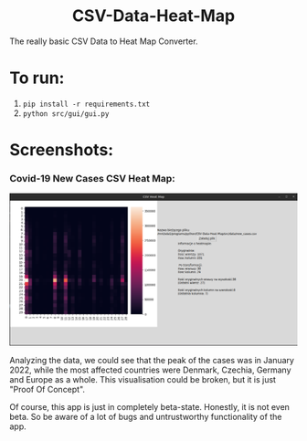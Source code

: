 <h1 align='center'>
    CSV-Data-Heat-Map
</h1>

The really basic CSV Data to Heat Map Converter.

# To run:

1. `pip install -r requirements.txt`
2. `python src/gui/gui.py`

# Screenshots:

### Covid-19 New Cases CSV Heat Map:

![Covid-19 New Cases CSV Heat Map](/screenshots/new_covid_cases.png?raw=true "Covid-19 New Cases Data (from 2020 to 2022)")

Analyzing the data, we could see that the peak of the cases was in January 2022, while the most affected countries were Denmark, Czechia, Germany and Europe as a whole. 
This visualisation could be broken, but it is just "Proof Of Concept".

Of course, this app is just in completely beta-state. Honestly, it is not even beta. So be aware of a lot of bugs and untrustworthy functionality of the app.
